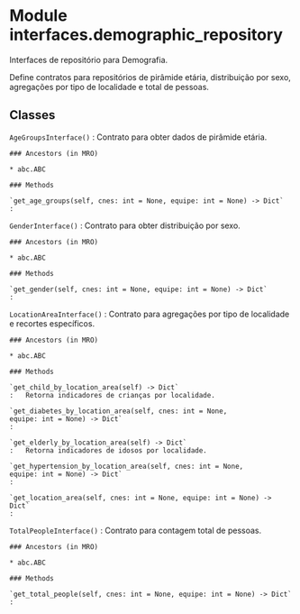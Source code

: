 Module interfaces.demographic_repository
========================================
Interfaces de repositório para Demografia.

Define contratos para repositórios de pirâmide etária, distribuição por sexo,
agregações por tipo de localidade e total de pessoas.

Classes
-------

`AgeGroupsInterface()`
:   Contrato para obter dados de pirâmide etária.

    ### Ancestors (in MRO)

    * abc.ABC

    ### Methods

    `get_age_groups(self, cnes: int = None, equipe: int = None) ‑> Dict`
    :

`GenderInterface()`
:   Contrato para obter distribuição por sexo.

    ### Ancestors (in MRO)

    * abc.ABC

    ### Methods

    `get_gender(self, cnes: int = None, equipe: int = None) ‑> Dict`
    :

`LocationAreaInterface()`
:   Contrato para agregações por tipo de localidade e recortes específicos.

    ### Ancestors (in MRO)

    * abc.ABC

    ### Methods

    `get_child_by_location_area(self) ‑> Dict`
    :   Retorna indicadores de crianças por localidade.

    `get_diabetes_by_location_area(self, cnes: int = None, equipe: int = None) ‑> Dict`
    :

    `get_elderly_by_location_area(self) ‑> Dict`
    :   Retorna indicadores de idosos por localidade.

    `get_hypertension_by_location_area(self, cnes: int = None, equipe: int = None) ‑> Dict`
    :

    `get_location_area(self, cnes: int = None, equipe: int = None) ‑> Dict`
    :

`TotalPeopleInterface()`
:   Contrato para contagem total de pessoas.

    ### Ancestors (in MRO)

    * abc.ABC

    ### Methods

    `get_total_people(self, cnes: int = None, equipe: int = None) ‑> Dict`
    :